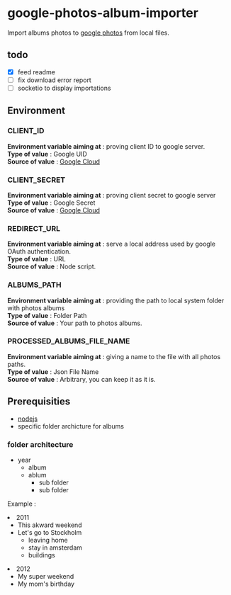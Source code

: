 # google-photos-album-importer
Import albums photos to [google photos](https://www.google.com/photos/about/) from local files.

## todo
- [x] feed readme
- [ ] fix download error report
- [ ] socketio to display importations

## Environment
      
### CLIENT_ID  
**Environment variable aiming at** : proving client ID to google server.  
**Type of value** : Google UID  
**Source of value** : [Google Cloud](https://console.cloud.google.com/)  
  
### CLIENT_SECRET  
**Environment variable aiming at** : proving client secret to google server  
**Type of value** : Google Secret  
**Source of value** : [Google Cloud](https://console.cloud.google.com/)  
  
### REDIRECT_URL  
**Environment variable aiming at** : serve a local address used by google OAuth authentication.  
**Type of value** : URL  
**Source of value** : Node script.  
  
### ALBUMS_PATH  
**Environment variable aiming at** : providing the path to local system folder with photos albums  
**Type of value** : Folder Path  
**Source of value** : Your path to photos albums.  
  
### PROCESSED_ALBUMS_FILE_NAME  
**Environment variable aiming at** : giving a name to the file with all photos paths.  
**Type of value** : Json File Name  
**Source of value** : Arbitrary, you can keep it as it is.  

## Prerequisities

- [nodejs](https://nodejs.org/en/)
- specific folder archicture for albums

### folder architecture

- year
  - album
  - ablum
    - sub folder
    - sub folder
 
Example : 
          <li>2011
            <ul>
              <li>This akward weekend</li>
              <li>Let's go to Stockholm
                <ul>
                  <li> leaving home </li>
                  <li> stay in amsterdam </li>
                  <li> buildings </li>
                </ul>
              </li>
            </ul>
          </li>
          <li>2012
            <ul>
              <li>My super weekend</li>
              <li>My mom's birthday</li>
            </ul>
          </li>
  

